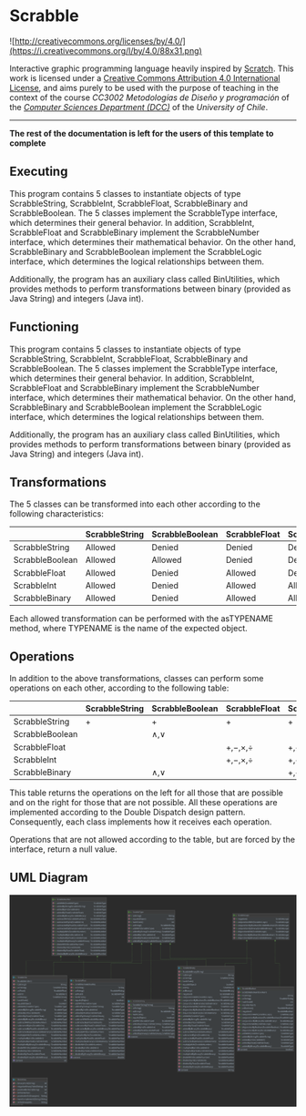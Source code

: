# Scrabble

![http://creativecommons.org/licenses/by/4.0/](https://i.creativecommons.org/l/by/4.0/88x31.png)

Interactive graphic programming language heavily inspired by 
[Scratch](https://scratch.mit.edu).
This work is licensed under a
[Creative Commons Attribution 4.0 International License](http://creativecommons.org/licenses/by/4.0/), 
and aims purely to be used with the purpose of teaching in the context of the course 
_CC3002 Metodologías de Diseño y programación_ of the 
[_Computer Sciences Department (DCC)_](https://www.dcc.uchile.cl) of the 
_University of Chile_.

---

**The rest of the documentation is left for the users of this template to complete**


## Executing

This program contains 5 classes to instantiate objects of type ScrabbleString, ScrabbleInt, ScrabbleFloat, ScrabbleBinary and ScrabbleBoolean. The 5 classes implement the ScrabbleType interface, which determines their general behavior. In addition, ScrabbleInt, ScrabbleFloat and ScrabbleBinary implement the ScrabbleNumber interface, which determines their mathematical behavior. On the other hand, ScrabbleBinary and ScrabbleBoolean implement the ScrabbleLogic interface, which determines the logical relationships between them.

Additionally, the program has an auxiliary class called BinUtilities, which provides methods to perform transformations between binary (provided as Java String) and integers (Java int). 

## Functioning
This program contains 5 classes to instantiate objects of type ScrabbleString, ScrabbleInt, ScrabbleFloat, ScrabbleBinary and ScrabbleBoolean. The 5 classes implement the ScrabbleType interface, which determines their general behavior. In addition, ScrabbleInt, ScrabbleFloat and ScrabbleBinary implement the ScrabbleNumber interface, which determines their mathematical behavior. On the other hand, ScrabbleBinary and ScrabbleBoolean implement the ScrabbleLogic interface, which determines the logical relationships between them.

Additionally, the program has an auxiliary class called BinUtilities, which provides methods to perform transformations between binary (provided as Java String) and integers (Java int).

## Transformations
The 5 classes can be transformed into each other according to the following characteristics:

|                 | ScrabbleString | ScrabbleBoolean | ScrabbleFloat | ScrabbleInt | ScrabbleBinary |
|-----------------|----------------|-----------------|---------------|-------------|----------------|
| ScrabbleString  | Allowed        | Denied          | Denied        | Denied      | Denied         |
| ScrabbleBoolean | Allowed        | Allowed         | Denied        | Denied      | Denied         |
| ScrabbleFloat   | Allowed        | Denied          | Allowed       | Denied      | Denied         |
| ScrabbleInt     | Allowed        | Denied          | Allowed       | Allowed     | Allowed        |
| ScrabbleBinary  | Allowed        | Denied          | Allowed       | Allowed     | Allowed        |

Each allowed transformation can be performed with the asTYPENAME method, where TYPENAME is the name of the expected object.

## Operations

In addition to the above transformations, classes can perform some operations on each other, according to the following table:


|                 | ScrabbleString | ScrabbleBoolean | ScrabbleFloat | ScrabbleInt | ScrabbleBinary |
|-----------------|----------------|-----------------|---------------|-------------|----------------|
| ScrabbleString  |        +       |        +        |       +       |      +      |        +       |
| ScrabbleBoolean |                |       ∧,∨       |               |             |       ∧,∨      |
| ScrabbleFloat   |                |                 |    +,−,×,÷    |   +,−,×,÷   |     +,−,×,÷    |
| ScrabbleInt     |                |                 |    +,−,×,÷    |   +,−,×,÷   |     +,−,×,÷    |
| ScrabbleBinary  |                |       ∧,∨       |               |   +,−,×,÷   |     +,−,×,÷    |

This table returns the operations on the left for all those that are possible and on the right for those that are not possible. All these operations are implemented according to the Double Dispatch design pattern. Consequently, each class implements how it receives each operation. 

Operations that are not allowed according to the table, but are forced by the interface, return a null value.

## UML Diagram

<img src="./diagram.svg">

